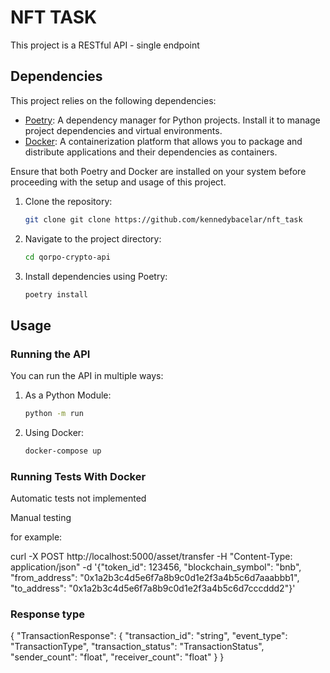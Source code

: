 # NFT TASK

This project is a RESTful API - single endpoint

## Dependencies

This project relies on the following dependencies:

- [Poetry](https://python-poetry.org/): A dependency manager for Python projects. Install it to manage project dependencies and virtual environments.
- [Docker](https://www.docker.com/): A containerization platform that allows you to package and distribute applications and their dependencies as containers.

Ensure that both Poetry and Docker are installed on your system before proceeding with the setup and usage of this project.

1. Clone the repository:

   ```bash
   git clone git clone https://github.com/kennedybacelar/nft_task

2. Navigate to the project directory:

    ```bash
    cd qorpo-crypto-api
    
3. Install dependencies using Poetry:

    ```bash
    poetry install

## Usage


### Running the API

You can run the API in multiple ways:

1. As a Python Module:

    ```bash
    python -m run

2. Using Docker:

    ```bash
    docker-compose up

### Running Tests With Docker

Automatic tests not implemented

Manual testing 

for example:

curl -X POST http://localhost:5000/asset/transfer -H "Content-Type: application/json" -d '{"token_id": 123456, "blockchain_symbol": "bnb", "from_address": "0x1a2b3c4d5e6f7a8b9c0d1e2f3a4b5c6d7aaabbb1", "to_address": "0x1a2b3c4d5e6f7a8b9c0d1e2f3a4b5c6d7cccddd2"}'

### Response type

{
  "TransactionResponse": {
    "transaction_id": "string",
    "event_type": "TransactionType",
    "transaction_status": "TransactionStatus",
    "sender_count": "float",
    "receiver_count": "float"
  }
}